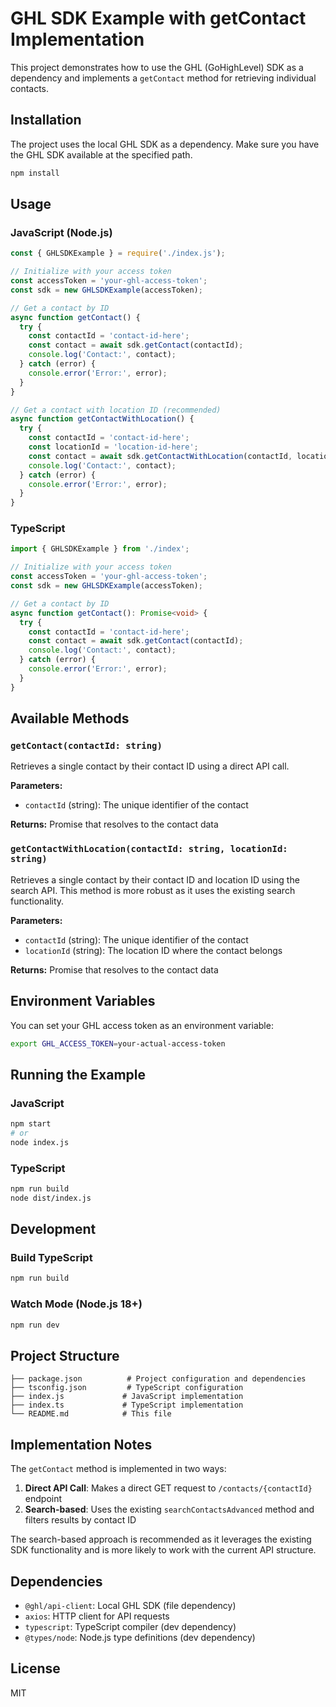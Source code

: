 # GHL SDK Example with getContact Implementation

This project demonstrates how to use the GHL (GoHighLevel) SDK as a dependency and implements a `getContact` method for retrieving individual contacts.

## Installation

The project uses the local GHL SDK as a dependency. Make sure you have the GHL SDK available at the specified path.

```bash
npm install
```

## Usage

### JavaScript (Node.js)

```javascript
const { GHLSDKExample } = require('./index.js');

// Initialize with your access token
const accessToken = 'your-ghl-access-token';
const sdk = new GHLSDKExample(accessToken);

// Get a contact by ID
async function getContact() {
  try {
    const contactId = 'contact-id-here';
    const contact = await sdk.getContact(contactId);
    console.log('Contact:', contact);
  } catch (error) {
    console.error('Error:', error);
  }
}

// Get a contact with location ID (recommended)
async function getContactWithLocation() {
  try {
    const contactId = 'contact-id-here';
    const locationId = 'location-id-here';
    const contact = await sdk.getContactWithLocation(contactId, locationId);
    console.log('Contact:', contact);
  } catch (error) {
    console.error('Error:', error);
  }
}
```

### TypeScript

```typescript
import { GHLSDKExample } from './index';

// Initialize with your access token
const accessToken = 'your-ghl-access-token';
const sdk = new GHLSDKExample(accessToken);

// Get a contact by ID
async function getContact(): Promise<void> {
  try {
    const contactId = 'contact-id-here';
    const contact = await sdk.getContact(contactId);
    console.log('Contact:', contact);
  } catch (error) {
    console.error('Error:', error);
  }
}
```

## Available Methods

### `getContact(contactId: string)`

Retrieves a single contact by their contact ID using a direct API call.

**Parameters:**
- `contactId` (string): The unique identifier of the contact

**Returns:** Promise that resolves to the contact data

### `getContactWithLocation(contactId: string, locationId: string)`

Retrieves a single contact by their contact ID and location ID using the search API. This method is more robust as it uses the existing search functionality.

**Parameters:**
- `contactId` (string): The unique identifier of the contact
- `locationId` (string): The location ID where the contact belongs

**Returns:** Promise that resolves to the contact data

## Environment Variables

You can set your GHL access token as an environment variable:

```bash
export GHL_ACCESS_TOKEN=your-actual-access-token
```

## Running the Example

### JavaScript
```bash
npm start
# or
node index.js
```

### TypeScript
```bash
npm run build
node dist/index.js
```

## Development

### Build TypeScript
```bash
npm run build
```

### Watch Mode (Node.js 18+)
```bash
npm run dev
```

## Project Structure

```
├── package.json          # Project configuration and dependencies
├── tsconfig.json         # TypeScript configuration
├── index.js             # JavaScript implementation
├── index.ts             # TypeScript implementation
└── README.md            # This file
```

## Implementation Notes

The `getContact` method is implemented in two ways:

1. **Direct API Call**: Makes a direct GET request to `/contacts/{contactId}` endpoint
2. **Search-based**: Uses the existing `searchContactsAdvanced` method and filters results by contact ID

The search-based approach is recommended as it leverages the existing SDK functionality and is more likely to work with the current API structure.

## Dependencies

- `@ghl/api-client`: Local GHL SDK (file dependency)
- `axios`: HTTP client for API requests
- `typescript`: TypeScript compiler (dev dependency)
- `@types/node`: Node.js type definitions (dev dependency)

## License

MIT 